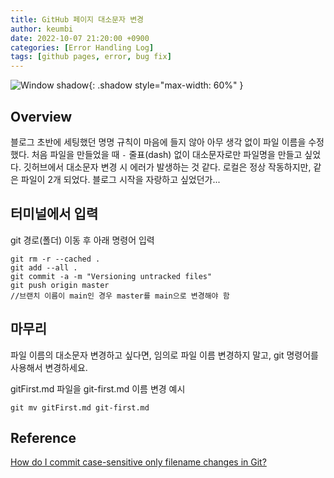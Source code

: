 ```yaml
---
title: GitHub 페이지 대소문자 변경
author: keumbi
date: 2022-10-07 21:20:00 +0900
categories: [Error Handling Log]
tags: [github pages, error, bug fix]
---
```

![Window shadow](https://media3.giphy.com/media/JsE9qckiYyVClQ5bY2/giphy.gif){: .shadow style="max-width: 60%" }

## Overview
블로그 초반에 세팅했던 명명 규칙이 마음에 들지 않아 아무 생각 없이 파일 이름을 수정했다. 처음 파일을 만들었을 때 `-` 줄표(dash) 없이 대소문자로만 파일명을 만들고 싶었다. 깃허브에서 대소문자 변경 시 에러가 발생하는 것 같다. 로컬은 정상 작동하지만, 같은 파일이 2개 되었다. 블로그 시작을 자랑하고 싶었던가...

## 터미널에서 입력
git 경로(폴더) 이동 후 아래 명령어 입력
```
git rm -r --cached .
git add --all .
git commit -a -m "Versioning untracked files"
git push origin master
//브랜치 이름이 main인 경우 master를 main으로 변경해야 함
```
## 마무리
파일 이름의 대소문자 변경하고 싶다면, 임의로 파일 이름 변경하지 말고, git 명령어를 사용해서 변경하세요.

gitFirst.md 파일을 git-first.md 이름 변경 예시
```
git mv gitFirst.md git-first.md
```


## Reference
[How do I commit case-sensitive only filename changes in Git?](https://stackoverflow.com/questions/17683458/how-do-i-commit-case-sensitive-only-filename-changes-in-git/17688308#17688308)



